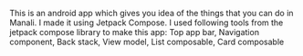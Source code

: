 This is an android app which gives you idea of the things that you can do in Manali. I made it using Jetpack Compose. I used following tools from the jetpack compose library to make this app: Top app bar, Navigation component, Back stack, View model, List composable, Card composable
